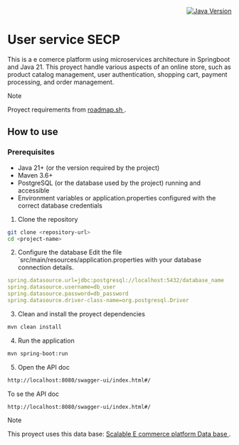 
<div align=right>
  
[![Java Version](https://img.shields.io/badge/Java-21%2B-orange)](https://www.oracle.com/java/technologies/javase/jdk21-archive-downloads.html)
</div>

# User service SECP
This is a e comerce platform using microservices architecture in Springboot and Java 21. This proyect handle various aspects of an online store, such as product catalog management, user authentication, 
shopping cart, payment processing, and order management.

> [!NOTE]
> Proyect requirements from <a href="https://roadmap.sh/projects/scalable-ecommerce-platform"> roadmap.sh </a>.

## How to use 

### Prerequisites

- Java 21+ (or the version required by the project)
- Maven 3.6+
- PostgreSQL (or the database used by the project) running and accessible
- Environment variables or application.properties configured with the correct database credentials

1. Clone the repository 
```bash
git clone <repository-url>
cd <project-name>
```

2. Configure the database 
Edit the file `src/main/resources/application.properties with your database connection details.
```yml 
spring.datasource.url=jdbc:postgresql://localhost:5432/database_name
spring.datasource.username=db_user
spring.datasource.password=db_password
spring.datasource.driver-class-name=org.postgresql.Driver
```

3. Clean and install the proyect dependencies 
```bash 
mvn clean install 
```

4. Run the application
```bash 
mvn spring-boot:run
```
5. Open the API doc
```bash 
http://localhost:8080/swagger-ui/index.html#/
```
To se the API doc 
```bash 
http://localhost:8080/swagger-ui/index.html#/
```

> [!NOTE]
> This proyect uses this data base:  <a href="https://github.com/untalbry/scalable-e-commerce-db"> Scalable E commerce platform Data base </a>.
